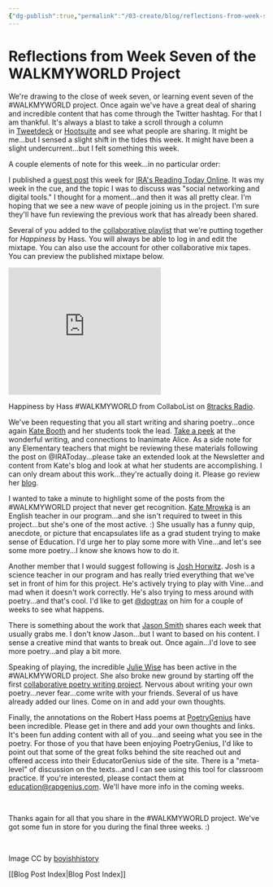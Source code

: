 ```yaml
---
{"dg-publish":true,"permalink":"/03-create/blog/reflections-from-week-seven-of-the-walkmyworld-project/","title":"Reflections from Week Seven of the #WALKMYWORLD Project","tags":["walkmyworld"]}
---
```


# Reflections from Week Seven of the WALKMYWORLD Project

We're drawing to the close of week seven, or learning event seven of the #WALKMYWORLD project. Once again we've have a great deal of sharing and incredible content that has come through the Twitter hashtag. For that I am thankful. It's always a blast to take a scroll through a column in [Tweetdeck](https://about.twitter.com/products/tweetdeck) or [Hootsuite](https://hootsuite.com/) and see what people are sharing. It might be me...but I sensed a slight shift in the tides this week. It might have been a slight undercurrent...but I felt something this week.

A couple elements of note for this week...in no particular order:

I published a [guest post](http://www.reading.org/reading-today/classroom/post/engage/2014-02-28/share-connect-join-walkmyworld-project#.UxHYavmwJH5) this week for [IRA's Reading Today Online](http://www.reading.org/reading-today). It was my week in the cue, and the topic I was to discuss was "social networking and digital tools." I thought for a moment...and then it was all pretty clear. I'm hoping that we see a new wave of people joining us in the project. I'm sure they'll have fun reviewing the previous work that has already been shared.

Several of you added to the [collaborative playlist](http://wiobyrne.com/happiness-by-hass-collaborative-music-playlist/) that we're putting together for _Happiness_ by Hass. You will always be able to log in and edit the mixtape. You can also use the account for other collaborative mix tapes. You can preview the published mixtape below.

<iframe style="border: 0px none;" src="http://8tracks.com/mixes/3503544/player_v3_universal" height="250" width="300"></iframe>

Happiness by Hass #WALKMYWORLD from CollaboList on [8tracks Radio](http://8tracks.com).

We've been requesting that you all start writing and sharing poetry...once again [Kate Booth](https://twitter.com/SCU006) and her students took the lead. [Take a peek](http://crossmaglen.edublogs.org/2014-02-27/walkmyworld-6-writing-alice-into-a-poem/) at the wonderful writing, and connections to Inanimate Alice. As a side note for any Elementary teachers that might be reviewing these materials following the post on @IRAToday...please take an extended look at the Newsletter and content from Kate's blog and look at what her students are accomplishing. I can only dream about this work...they're actually doing it. Please go review her [blog](http://crossmaglen.edublogs.org/).

I wanted to take a minute to highlight some of the posts from the #WALKMYWORLD project that never get recognition. [Kate Mrowka](https://twitter.com/katemrowka) is an English teacher in our program...and she isn't required to tweet in this project...but she's one of the most active. :) She usually has a funny quip, anecdote, or picture that encapsulates life as a grad student trying to make sense of Education. I'd urge her to play some more with Vine...and let's see some more poetry...I know she knows how to do it.

Another member that I would suggest following is [Josh Horwitz](https://twitter.com/joshorwitz). Josh is a science teacher in our program and has really tried everything that we've set in front of him for this project. He's actively trying to play with Vine...and mad when it doesn't work correctly. He's also trying to mess around with poetry...and that's cool. I'd like to get [@dogtrax](https://twitter.com/dogtrax) on him for a couple of weeks to see what happens.

There is something about the work that [Jason Smith](https://twitter.com/superjsmith) shares each week that usually grabs me. I don't know Jason...but I want to based on his content. I sense a creative mind that wants to break out. Once again...I'd love to see more poetry...and play a bit more.

Speaking of playing, the incredible [Julie Wise](https://twitter.com/readingsecrets) has been active in the #WALKMYWORLD project. She also broke new ground by starting off the first [collaborative poetry writing project](https://docs.google.com/document/d/1i9JjaXCtBEOw9-JXyNqZTriAsCNf2CElyABi67EGswM/edit). Nervous about writing your own poetry...never fear...come write with your friends. Several of us have already added our lines. Come on in and add your own thoughts.

Finally, the annotations on the Robert Hass poems at [PoetryGenius](http://poetry.rapgenius.com/artists/Robert-hass) have been incredible. Please get in there and add your own thoughts and links. It's been fun adding content with all of you...and seeing what you see in the poetry. For those of you that have been enjoying PoetryGenius, I'd like to point out that some of the great folks behind the site reached out and offered access into their EducatorGenius side of the site. There is a "meta-level" of discussion on the texts...and I can see using this tool for classroom practice. If you're interested, please contact them at education@rapgenius.com. We'll have more info in the coming weeks.

 

Thanks again for all that you share in the #WALKMYWORLD project. We've got some fun in store for you during the final three weeks. :)

 

Image CC by [boyishhistory](http://boyishstory.pixnet.net/blog/category/675401)

[[Blog Post Index\|Blog Post Index]]